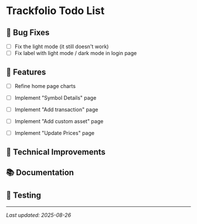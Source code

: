 # Trackfolio Todo List

## 🐛 Bug Fixes

- [ ] Fix the light mode (it still doesn't work)
- [ ] Fix label with light mode / dark mode in login page

## 🎯 Features
- [ ] Refine home page charts
- [ ] Implement "Symbol Details" page
- [ ] Implement "Add transaction" page
- [ ] Implement "Add custom asset" page
- [ ] Implement "Update Prices" page



## 🔧 Technical Improvements

## 📚 Documentation

## 🧪 Testing

---

*Last updated: 2025-08-26*